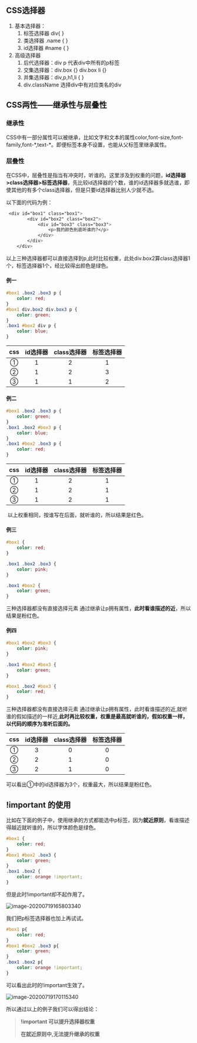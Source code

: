 ## CSS选择器

1. 基本选择器：
   1. 标签选择器  div{ }
   2. 类选择器  .name { }
   3. id选择器  #name { }
2. 高级选择器
   1. 后代选择器：div p 代表div中所有的p标签
   2. 交集选择器：div.box {}  div.box li {}
   3. 并集选择器：div,p,h1,li { }
   4. div.className 选择div中有对应类名的div

## CSS两性——继承性与层叠性

### 继承性 

​	CSS中有一部分属性可以被继承，比如文字和文本的属性color,font-size,font-family,font-*,text-\*。即便标签本身不设置，也能从父标签里继承属性。

### 层叠性

​	在CSS中，层叠性是指当有冲突时，听谁的。这里涉及到权重的问题，**id选择器>class选择器>标签选择器**，先比较id选择器的个数，谁的id选择器多就选谁，即使其他的有多个class选择器，但是只要id选择器比别人少就不选。

以下面的代码为例：

```css
 <div id="box1" class="box1">
        <div id="box2" class="box2">
            <div id="box3" class="box3">
                <p>我的颜色到底听谁的?</p>
            </div>
        </div>
    </div>
```

以上三种选择器都可以直接选择到p,此时比较权重，此处div.box2算class选择器1个，标签选择器1个，经比较得出颜色是绿色。

#### 例一

```CSS
#box1 .box2 .box3 p {
	color: red;
}
#box1 div.box2 div.box3 p {
	color: green; 
}
.box1 #box2 div p {
	color: blue;
}
```

| css  | id选择器 | class选择器 | 标签选择器 |
| :--: | :------: | :---------: | :--------: |
|  ①   |    1     |      2      |     1      |
|  ②   |    1     |      2      |     3      |
|  ③   |    1     |      1      |     2      |

#### 例二

```css
#box1 .box2 .box3 p {
	color: green;
}
.box1 .box2 #box3 p {
	color: blue;
}
.box1 #box2 .box3 p {
	color: red;
}
```

| css  | id选择器 | class选择器 | 标签选择器 |
| :--: | :------: | :---------: | :--------: |
|  ①   |    1     |      2      |     1      |
|  ②   |    1     |      2      |     1      |
|  ③   |    1     |      2      |     1      |

​	以上权重相同，按谁写在后面，就听谁的，所以结果是红色。

#### 例三

```css
#box1 {
	color: red;
}

.box1 .box2 .box3 {
	color: pink;
}

.box1 #box2 {
	color: green;
}
```

三种选择器都没有直接选择元素 通过继承让p拥有属性，**此时看谁描述的近**，所以结果是粉红色。

#### 例四

```css
#box1 #box2 #box3 {
	color: pink;
}

.box1 #box2 #box3 {
	color: green;
}

#box1 .box2 #box3 {
	color: red;
}
```

三种选择器都没有直接选择元素 通过继承让p拥有属性，此时看谁描述的近,就听谁的假如描述的一样近,**此时再比较权重，权重是最高就听谁的，假如权重一样，以代码的顺序为准听后面的。**

| css  | id选择器 | class选择器 | 标签选择器 |
| :--: | :------: | :---------: | :--------: |
|  ①   |    3     |      0      |     0      |
|  ②   |    2     |      1      |     0      |
|  ③   |    2     |      1      |     0      |

可以看出①中的id选择器为3个，权重最大，所以结果是粉红色。

## !important 的使用

比如在下面的例子中，使用继承的方式都能选中p标签，因为**就近原则**，看谁描述得越近就听谁的，所以字体颜色是绿色。

```css
#box1 {
	color: red;
}
#box1 #box2 .box3 {
	color: green;
}
.box1 .box2 {
	color: orange !important;
}
```

但是此时!important却不起作用了。

<img src="https://i.loli.net/2020/07/19/WIKAoblB4EyVsXh.png" alt="image-20200719165803340"  />

我们把p标签选择器也加上再试试。

```css
#box1 p{
	color: red;
}
#box1 #box2 .box3 p{
	color: green;
}
.box1 .box2 p{
	color: orange !important;
}
```

可以看出此时的!important生效了。

![image-20200719170115340](https://i.loli.net/2020/07/19/Hi3NCfOAMPVF96v.png)

所以通过以上的例子我们可以得出结论：

> **!important 可以提升选择器权重**
>
> **在就近原则中,无法提升继承的权重**